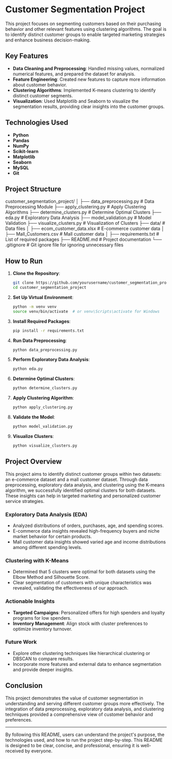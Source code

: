# Customer Segmentation Project

This project focuses on segmenting customers based on their purchasing behavior and other relevant features using clustering algorithms. The goal is to identify distinct customer groups to enable targeted marketing strategies and enhance business decision-making.

## Key Features
- **Data Cleaning and Preprocessing**: Handled missing values, normalized numerical features, and prepared the dataset for analysis.
- **Feature Engineering**: Created new features to capture more information about customer behavior.
- **Clustering Algorithms**: Implemented K-means clustering to identify distinct customer segments.
- **Visualization**: Used Matplotlib and Seaborn to visualize the segmentation results, providing clear insights into the customer groups.

## Technologies Used
- **Python**
- **Pandas**
- **NumPy**
- **Scikit-learn**
- **Matplotlib**
- **Seaborn**
- **MySQL**
- **Git**

## Project Structure
customer_segmentation_project/
│
├── data_preprocessing.py # Data Preprocessing Module
├── apply_clustering.py # Apply Clustering Algorithms
├── determine_clusters.py # Determine Optimal Clusters
├── eda.py # Exploratory Data Analysis
├── model_validation.py # Model Validation
├── visualize_clusters.py # Visualization of Clusters
├── data/ # Data files
│ ├── ecom_customer_data.xlsx # E-commerce customer data
│ ├── Mall_Customers.csv # Mall customer data
│
├── requirements.txt # List of required packages
├── README.md # Project documentation
└── .gitignore # Git ignore file for ignoring unnecessary files

## How to Run
1. **Clone the Repository**:
    ```bash
    git clone https://github.com/yourusername/customer_segmentation_project.git
    cd customer_segmentation_project
    ```

2. **Set Up Virtual Environment**:
    ```bash
    python -m venv venv
    source venv/bin/activate  # or venv\Scripts\activate for Windows
    ```

3. **Install Required Packages**:
    ```bash
    pip install -r requirements.txt
    ```

4. **Run Data Preprocessing**:
    ```bash
    python data_preprocessing.py
    ```

5. **Perform Exploratory Data Analysis**:
    ```bash
    python eda.py
    ```

6. **Determine Optimal Clusters**:
    ```bash
    python determine_clusters.py
    ```

7. **Apply Clustering Algorithm**:
    ```bash
    python apply_clustering.py
    ```

8. **Validate the Model**:
    ```bash
    python model_validation.py
    ```

9. **Visualize Clusters**:
    ```bash
    python visualize_clusters.py
    ```

## Project Overview
This project aims to identify distinct customer groups within two datasets: an e-commerce dataset and a mall customer dataset. Through data preprocessing, exploratory data analysis, and clustering using the K-means algorithm, we successfully identified optimal clusters for both datasets. These insights can help in targeted marketing and personalized customer service strategies.

### Exploratory Data Analysis (EDA)
- Analyzed distributions of orders, purchases, age, and spending scores.
- E-commerce data insights revealed high-frequency buyers and niche market behavior for certain products.
- Mall customer data insights showed varied age and income distributions among different spending levels.

### Clustering with K-Means
- Determined that 5 clusters were optimal for both datasets using the Elbow Method and Silhouette Score.
- Clear segmentation of customers with unique characteristics was revealed, validating the effectiveness of our approach.

### Actionable Insights
- **Targeted Campaigns**: Personalized offers for high spenders and loyalty programs for low spenders.
- **Inventory Management**: Align stock with cluster preferences to optimize inventory turnover.

### Future Work
- Explore other clustering techniques like hierarchical clustering or DBSCAN to compare results.
- Incorporate more features and external data to enhance segmentation and provide deeper insights.

## Conclusion
This project demonstrates the value of customer segmentation in understanding and serving different customer groups more effectively. The integration of data preprocessing, exploratory data analysis, and clustering techniques provided a comprehensive view of customer behavior and preferences.

---

By following this README, users can understand the project's purpose, the technologies used, and how to run the project step-by-step. This README is designed to be clear, concise, and professional, ensuring it is well-received by everyone.
